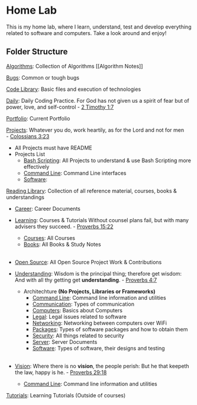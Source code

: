 # Home Lab
This is my home lab, where I learn, understand, test and develop everything related to software and computers. Take a look around and enjoy!

## Folder Structure

[Algorithms](./Algorithms/Algorithms.md): Collection of Algorithms
[[Algorithm Notes]]

[Bugs](./Bugs/Bugs.md): Common or tough bugs

[Code Library](./Code_Library/Code_Library.md): Basic files and execution of technologies

[Daily](./Daily/Daily.md): Daily Coding Practice.  For God has not given us a spirit of fear but of power, love, and self-control - [2 Timothy 1:7](https://my.bible.com/bible/59/2TI.1.7)

[Portfolio](./Portfolio/Portfolio.md): Current Portfolio

[Projects](./Projects/Projects.md): Whatever you do, work heartily, as for the Lord and not for men <br> - [Colossians 3:23](https://my.bible.com/bible/59/COL.3.23)
- All Projects must have README
- Projects List
  - [Bash Scripting](./Projects/Bash_Scripting/Bash_Scripting.md): All Projects to understand & use Bash Scripting more effectively
  - [Command Line](./Projects/Command_Line/Command_Line.md): Command Line interfaces
  - [Software](./Projects/Software/Software.md): 

[Reading Library](./Reading_Library/Reading_Library.md): Collection of all reference material, courses, books & understandings

- [Career](./Reading_Library/Career/Career.md): Career Documents

- [Learning](./Reading_Library/Learning/Learning.md): Courses & Tutorials
  Without counsel plans fail, but with many advisers they succeed. - [Proverbs 15:22](https://my.bible.com/bible/59/PRO.15.22)
    - [Courses](./Reading_Library/Learning/Courses/Courses.md): All Courses
    - [Books](./Reading_Library/Learning/Books/Books.md): All Books & Study Notes
  <br><br>

- [Open Source](./Reading_Library/Open_Source/Open_Source.md): All Open Source Project Work & Contributions

- [Understanding](./Reading_Library/Understanding/Understanding.md): Wisdom is the principal thing; therefore get wisdom: And with all thy getting get **understanding**. - [Proverbs 4:7](https://my.bible.com/bible/59/PRO.4.7ESV)
  - Architechture **(No Projects, Libraries or Frameworks)**
      - [Command Line](./Reading_Library/Understanding/Command_Line/Command_Line.md): Command line information and utilities
      - [Communication](./Reading_Library/Understanding/Communication/Communication.md): Types of communication
      - [Computers](./Reading_Library/Understanding/Computers/Computers.md): Basics about Computers
      - [Legal](./Reading_Library/Understanding/Legal/Legal.md): Legal issues related to software
      - [Networking](./Reading_Library/Understanding/Networking/Networking.md): Networking between computers over WiFi
      - [Packages](./Reading_Library/Understanding/Packages/Packages.md): Types of software packages and how to obtain them
      - [Security](./Reading_Library/Understanding/Security/Security.md): All things related to security
      - [Server](./Reading_Library/Understanding/Server/Server.md): Server Documents
      - [Software](./Reading_Library/Understanding/Software/Software.md): Types of software, their designs and testing
<br><br>
- [Vision](./Reading_Library/Vision/Vision.md): Where there is no **vision**, the people perish: But he that keepeth the law, happy is he. - [Proverbs 29:18](https://my.bible.com/bible/59/PRO.29.18.ESV)
  - [Command Line](./Reading_Library/Vision/Command_Line/Command_Line.md): Command line information and utilities

[Tutorials](./Tutorials/Tutorials.md): Learning Tutorials (Outside of courses)